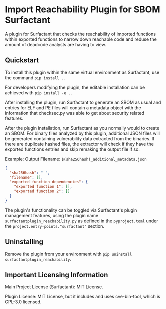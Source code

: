 # Import Reachability Plugin for SBOM Surfactant

A plugin for Surfactant that checks the reachability of imported functions within exported functions to narrow down reachable code and reduse the amount of deadcode analysts are having to view.

## Quickstart

To install this plugin within the same virtual environment as Surfactant, use the command `pip install .`.

For developers modifying the plugin, the editable installation can be achieved with `pip install -e .`.

After installing the plugin, run Surfactant to generate an SBOM as usual and entries for ELF
and PE files will contain a metadata object with the information that checksec.py was able
to get about security related features.

After the plugin installation, run Surfactant as you normally would to create an SBOM. For binary files analyzed by this plugin, additional JSON files will be generated containing vulnerability data extracted from the binaries. If there are duplicate hashed files, the extractor will check if they have the exported functions entries and skip remaking the output file if so.

Example:
Output Filename: `$(sha256hash)_additional_metadata.json`

```json
{
  "sha256hash": " ",
  "filename": [],
  "exported function dependencies": {
    "exported function 1": [],
    "exported function 2": []
  }
}
```

The plugin's functionality can be toggled via Surfactant's plugin management features, using the plugin name `surfactantplugin_reachability.py` as defined in the `pyproject.toml` under the `project.entry-points."surfactant"` section.

## Uninstalling

Remove the plugin from your environment with `pip uninstall surfactantplugin_reachability`.

## Important Licensing Information
Main Project License (Surfactant): MIT License.

Plugin License: MIT License, but it includes and uses cve-bin-tool, which is GPL-3.0 licensed.
